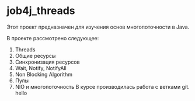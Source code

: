 # job4j_threads

Этот проект предназначен для изучения основ многопоточности в Java.

В проекте рассмотрено следующее:
1. Threads
2. Общие ресурсы
3. Синхронизация ресурсов
4. Wait, Notify, NotifyAll
5. Non Blocking Algorithm
6. Пулы
7. NIO и многопоточность
В курсе производилась работа с ветками git.
hello 